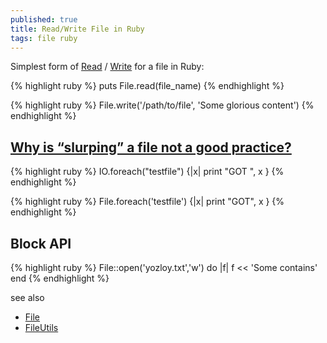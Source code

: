 ```yaml
---
published: true
title: Read/Write File in Ruby
tags: file ruby
---
```

Simplest form of [Read](https://stackoverflow.com/a/5545293/51386) / [Write](https://stackoverflow.com/a/19337403/51386) for a file in Ruby:

{% highlight ruby %}
puts File.read(file_name)
{% endhighlight %}

{% highlight ruby %}
File.write('/path/to/file', 'Some glorious content')
{% endhighlight %}

## [Why is “slurping” a file not a good practice?](https://stackoverflow.com/questions/25189262/why-is-slurping-a-file-not-a-good-practice)

{% highlight ruby %}
IO.foreach("testfile") {|x| print "GOT ", x }
{% endhighlight %}

{% highlight ruby %}
File.foreach('testfile') {|x| print "GOT", x }
{% endhighlight %}

## Block API

{% highlight ruby %}
File::open('yozloy.txt','w') do |f|
  f << 'Some contains'
end
{% endhighlight %}

see also
- [File](https://ruby-doc.org/core-3.0.1/File.html)
- [FileUtils](https://ruby-doc.org/stdlib-2.4.1/libdoc/fileutils/rdoc/FileUtils.html#method-c-ln_sf)